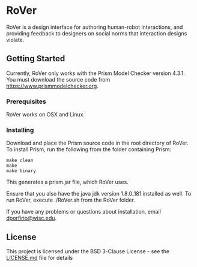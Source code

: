 # RoVer

RoVer is a design interface for authoring human-robot interactions, and providing feedback to designers on social norms that interaction designs violate.

## Getting Started

Currently, RoVer only works with the Prism Model Checker version 4.3.1. You must download the source code from https://www.prismmodelchecker.org.

### Prerequisites

RoVer works on OSX and Linux. 

### Installing

Download and place the Prism source code in the root directory of RoVer. To install Prism, run the following from the folder containing Prism:

```
make clean
make
make binary
```

This generates a prism.jar file, which RoVer uses.

Ensure that you also have the java jdk version 1.8.0_181 installed as well. To run RoVer, execute ./RoVer.sh from the RoVer folder.

If you have any problems or questions about installation, email dporfirio@wisc.edu.

## License

This project is licensed under the BSD 3-Clause License - see the [LICENSE.md](LICENSE.md) file for details

